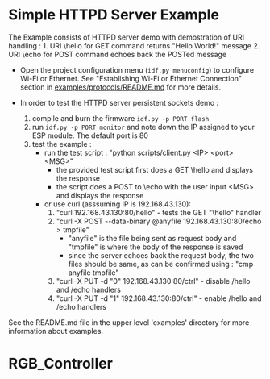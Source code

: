 # Simple HTTPD Server Example

The Example consists of HTTPD server demo with demostration of URI handling :
    1. URI \hello for GET command returns "Hello World!" message
    2. URI \echo for POST command echoes back the POSTed message

* Open the project configuration menu (`idf.py menuconfig`) to configure Wi-Fi or Ethernet. See "Establishing Wi-Fi or Ethernet Connection" section in [examples/protocols/README.md](../../README.md) for more details.

* In order to test the HTTPD server persistent sockets demo :
    1. compile and burn the firmware `idf.py -p PORT flash`
    2. run `idf.py -p PORT monitor` and note down the IP assigned to your ESP module. The default port is 80
    3. test the example :
        * run the test script : "python scripts/client.py \<IP\> \<port\> \<MSG\>"
            * the provided test script first does a GET \hello and displays the response
            * the script does a POST to \echo with the user input \<MSG\> and displays the response
        * or use curl (asssuming IP is 192.168.43.130):
            1. "curl 192.168.43.130:80/hello"  - tests the GET "\hello" handler
            2. "curl -X POST --data-binary @anyfile 192.168.43.130:80/echo > tmpfile"
                * "anyfile" is the file being sent as request body and "tmpfile" is where the body of the response is saved
                * since the server echoes back the request body, the two files should be same, as can be confirmed using : "cmp anyfile tmpfile"
            3. "curl -X PUT -d "0" 192.168.43.130:80/ctrl" - disable /hello and /echo handlers
            4. "curl -X PUT -d "1" 192.168.43.130:80/ctrl" -  enable /hello and /echo handlers

See the README.md file in the upper level 'examples' directory for more information about examples.
# RGB_Controller
